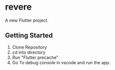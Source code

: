# revere

A new Flutter project.

## Getting Started

1. Clone Repository
2. cd into directory
3. Run "Flutter precache"
4. Go To debug console in vscode and run the app. 
